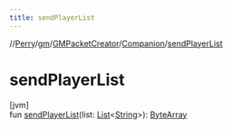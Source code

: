 ```yaml
---
title: sendPlayerList
---
```

//[Perry](../../../../index.html)/[gm](../../index.html)/[GMPacketCreator](../index.html)/[Companion](index.html)/[sendPlayerList](send-player-list.html)



# sendPlayerList



[jvm]\
fun [sendPlayerList](send-player-list.html)(list: [List](https://kotlinlang.org/api/latest/jvm/stdlib/kotlin.collections/-list/index.html)<[String](https://kotlinlang.org/api/latest/jvm/stdlib/kotlin/-string/index.html)>): [ByteArray](https://kotlinlang.org/api/latest/jvm/stdlib/kotlin/-byte-array/index.html)




